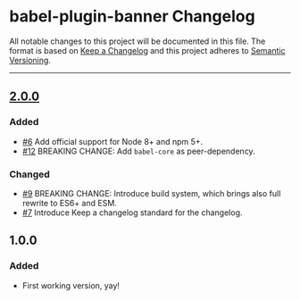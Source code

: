 # babel-plugin-banner Changelog

All notable changes to this project will be documented in this file.
The format is based on [Keep a Changelog](http://keepachangelog.com/)
and this project adheres to [Semantic Versioning](http://semver.org/).

---

## [2.0.0]
### Added
* [#6] Add official support for Node 8+ and npm 5+.
* [#12] BREAKING CHANGE: Add `babel-core` as peer-dependency.

### Changed
* [#9] BREAKING CHANGE: Introduce build system, which brings also full rewrite to ES6+ and ESM.
* [#7] Introduce Keep a changelog standard for the changelog.

## 1.0.0
### Added
* First working version, yay!

[#6]: https://github.com/Comandeer/babel-plugin-banner/issues/6
[#7]: https://github.com/Comandeer/babel-plugin-banner/issues/7
[#9]: https://github.com/Comandeer/babel-plugin-banner/issues/9
[#12]: https://github.com/Comandeer/babel-plugin-banner/issues/12

[2.0.0]: https://github.com/Comandeer/babel-plugin-banner/compare/v1.0.0...v2.0.0
